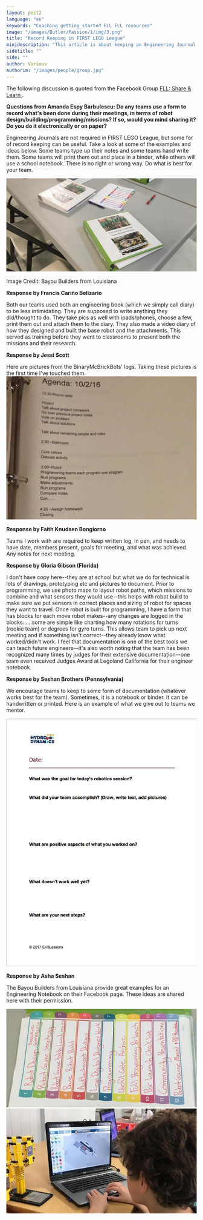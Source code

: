 ```yaml
---
layout: post2
language: "en"
keywords: "Coaching getting_started FLL FLL resources"
image: "/images/Butler/Passion/1/img/3.png"
title: "Record Keeping in FIRST LEGO League"
minidescription: "This article is about keeping an Engineering Journal in FIRST LEGO League."
sidetitle: ""
side: ""
author: Various
authorim: "/images/people/group.jpg"
---
```


The following discussion is quoted from the Facebook Group <a href="https://www.facebook.com/groups/FLLShareandLearn/">FLL: Share & Learn </a>.

**Questions from Amanda Espy Barbulescu: Do any teams use a form to record what's been done during their meetings, in terms of robot design/building/programming/missions? If so, would you mind sharing it? Do you do it electronically or on paper?**

Engineering Journals are not required in FIRST LEGO League, but some for of record keeping can be useful.  Take a look at some of the examples and ideas below. Some teams type up their notes and some teams hand write them. Some teams will print them out and place in a binder, while others will use a school notebook. There is no right or wrong way. Do what is best for your team.
 

<img src="/images/coachcorner/EngineeringJournal.jpg" style="max-width: 100%" />

Image Credit: Bayou Builders from Louisiana

**Response by Francis Cariño Belizario**

Both our teams used both an engineering book (which we simply call diary) to be less intimidating. They are supposed to write anything they did/thought to do. They take pics as well with ipads/phones, choose a few, print them out and attach them to the diary. They also made a video diary of how they designed and built the base robot and the attachments. This served as training before they went to classrooms to present both the missions and their research.

**Response by Jessi Scott**

Here are pictures from the BinaryMcBrickBots' logs. Taking these pictures is the first time I've touched them.
<img src="/images/coachcorner/EngineeringJournal2.jpg" style="max-width: 100%" />

**Response by Faith Knudsen Bongiorno** 

Teams I work with are required to keep written log, in pen, and needs to have date, members present, goals for meeting, and what was achieved. Any notes for next meeting.

**Response by Gloria Gibson (Florida)** 

I don't have copy here--they are at school but what we do for technical is lots of drawings, prototyping etc and pictures to document. Prior to programming, we use photo maps to layout robot paths, which missions to combine and what sensors they would use--this helps with robot build to make sure we put sensors in correct places and sizing of robot for spaces they want to travel. Once robot is built for programming, I have a form that has blocks for each move robot makes--any changes are logged in the blocks......some are simple like charting how many rotations for turns (rookie team) or degrees for gyro turns. This allows team to pick up next meeting and if something isn't correct--they already know what worked/didn't work. I feel that documentation is one of the best tools we can teach future engineers--it's also worth noting that the team has been recognized many times by judges for their extensive documentation--one team even received Judges Award at Legoland California for their engineer notebook.

**Response by Seshan Brothers (Pennsylvania)** 

We encourage teams to keep to some form of documentation (whatever works best for the team). Sometimes, it is a notebook or binder. It can be handwritten or printed. Here is an example of what we give out to teams we mentor.

<img src="/images/coachcorner/EngineeringJournal3.jpg" style="max-width: 100%" />

**Response by Asha Seshan** 

The Bayou Builders from Louisiana provide great examples for an Engineering Notebook on their Facebook page. These ideas are shared here with their permission.

<img src="/images/coachcorner/EngineeringJournal4.jpg" style="max-width: 100%" />

<img src="/images/coachcorner/EngineeringJournal5.jpg" style="max-width: 100%" />

